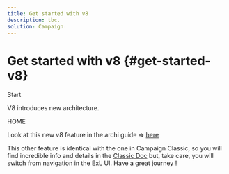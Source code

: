 ```yaml
---
title: Get started with v8
description: tbc.
solution: Campaign 
---
```


# Get started with v8 {#get-started-v8}

Start

V8 introduces new architecture.

HOME

Look at this new v8 feature in the archi guide => [here](../architecture/architecture-v8.md)

This other feature is identical with the one in Campaign Classic, so you will find incredible info and details in the [Classic Doc](../../v7/production/using/administration.md) but, take care, you will switch from navigation in the ExL UI. Have a great journey !